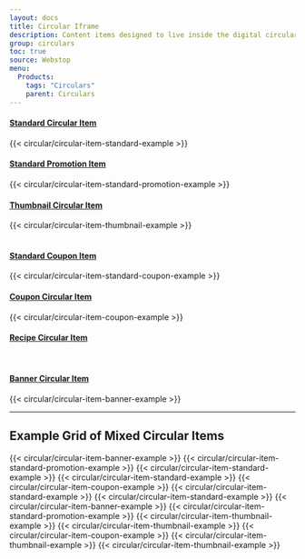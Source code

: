 ```yaml
---
layout: docs
title: Circular Iframe
description: Content items designed to live inside the digital circular.
group: circulars
toc: true
source: Webstop
menu: 
  Products:
    tags: "Circulars"
    parent: Circulars
---
```




<div class="wsg-example">
  <div class="row">
    <div class="col">
      <h4 class="text-center">
        <a href="/docs/3.0/grocery/circulars/standard-circular-item">
          Standard Circular Item
        </a>
      </h4>
      {{< circular/circular-item-standard-example >}}
    </div>
    <div class="col">
      <h4 class="text-center">
        <a href="/docs/3.0/grocery/circulars/standard-promotion-item">
          Standard Promotion Item
        </a>
      </h4>
      {{< circular/circular-item-standard-promotion-example >}}
    </div>
    <div class="col">
      <h4 class="text-center">
        <a href="/docs/3.0/grocery/circulars/Thumbnail-circular-item">
          Thumbnail Circular Item
        </a>
      </h4>
      {{< circular/circular-item-thumbnail-example >}}
    </div>
  </div>


  
  <br>

  <div class="row">
    <div class="col">
      <h4 class="text-center">
        <a href="/docs/3.0/grocery/circulars/standard-coupon-item">
          Standard Coupon Item
        </a>
      </h4>
      {{< circular/circular-item-standard-coupon-example >}}
    </div>
    <div class="col">
      <h4 class="text-center">
        <a href="/docs/3.0/grocery/circulars/coupon-item">
          Coupon Circular Item
        </a>
      </h4>
      {{< circular/circular-item-coupon-example >}}
    </div>
    <div class="col">
      <h4 class="text-center">
        <a href="/docs/3.0/grocery/circulars/recipe-item">
          Recipe Circular Item
        </a>
      </h4>
    </div>
  </div>

  <br>
  
  <div class="row">
    <div class="col">
      <h4 class="text-center">
        <a href="/docs/3.0/grocery/circulars/banner-item">
          Banner Circular Item
        </a>
      </h4>
      {{< circular/circular-item-banner-example >}}
    </div>
  </div>
</div>


---

## Example Grid of Mixed Circular Items

<div class="wsg-example">
  <div class="row">
      {{< circular/circular-item-banner-example >}}
      {{< circular/circular-item-standard-promotion-example >}}
      {{< circular/circular-item-standard-example >}}
      {{< circular/circular-item-standard-example >}}
      {{< circular/circular-item-coupon-example >}}
      {{< circular/circular-item-standard-example >}}
      {{< circular/circular-item-standard-example >}}
      {{< circular/circular-item-banner-example >}}
      {{< circular/circular-item-standard-promotion-example >}}
      {{< circular/circular-item-thumbnail-example >}}
      {{< circular/circular-item-thumbnail-example >}}
      {{< circular/circular-item-coupon-example >}}
      {{< circular/circular-item-thumbnail-example >}}
      {{< circular/circular-item-thumbnail-example >}}
  </div>
</div>
